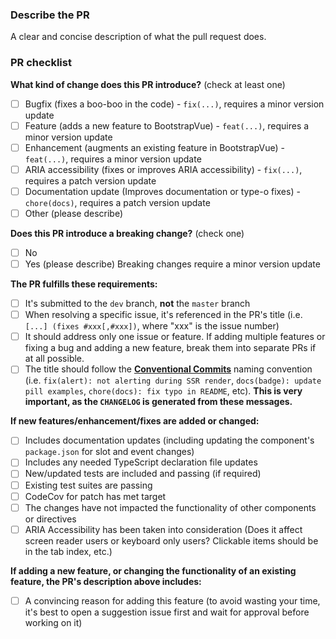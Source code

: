 ### Describe the PR

A clear and concise description of what the pull request does.

### PR checklist

<!-- (Update "[ ]" to "[x]" to check a box) -->

**What kind of change does this PR introduce?** (check at least one)

- [ ] Bugfix (fixes a boo-boo in the code) - `fix(...)`, requires a minor version update
- [ ] Feature (adds a new feature to BootstrapVue) - `feat(...)`, requires a minor version update
- [ ] Enhancement (augments an existing feature in BootstrapVue) - `feat(...)`, requires a minor version update
- [ ] ARIA accessibility (fixes or improves ARIA accessibility) - `fix(...)`, requires a patch version update
- [ ] Documentation update (Improves documentation or type-o fixes) - `chore(docs)`, requires a patch version update
- [ ] Other (please describe)

**Does this PR introduce a breaking change?** (check one)

- [ ] No
- [ ] Yes (please describe) Breaking changes require a minor version update

**The PR fulfills these requirements:**

- [ ] It's submitted to the `dev` branch, **not** the `master` branch
- [ ] When resolving a specific issue, it's referenced in the PR's title (i.e. `[...] (fixes #xxx[,#xxx])`, where "xxx" is the issue number)
- [ ] It should address only one issue or feature. If adding multiple features or fixing a bug and adding a new feature, break them into separate PRs if at all possible.
- [ ] The title should follow the [**Conventional Commits**](https://www.conventionalcommits.org/) naming convention (i.e. `fix(alert): not alerting during SSR render`, `docs(badge): update pill examples`, `chore(docs): fix typo in README`, etc). **This is very important, as the `CHANGELOG` is generated from these messages.**

**If new features/enhancement/fixes are added or changed:**

- [ ] Includes documentation updates (including updating the component's `package.json` for slot and event changes)
- [ ] Includes any needed TypeScript declaration file updates
- [ ] New/updated tests are included and passing (if required)
- [ ] Existing test suites are passing
- [ ] CodeCov for patch has met target
- [ ] The changes have not impacted the functionality of other components or directives
- [ ] ARIA Accessibility has been taken into consideration (Does it affect screen reader users or keyboard only users? Clickable items should be in the tab index, etc.)

**If adding a new feature, or changing the functionality of an existing feature, the PR's
description above includes:**

- [ ] A convincing reason for adding this feature (to avoid wasting your time, it's best to open a suggestion issue first and wait for approval before working on it)

